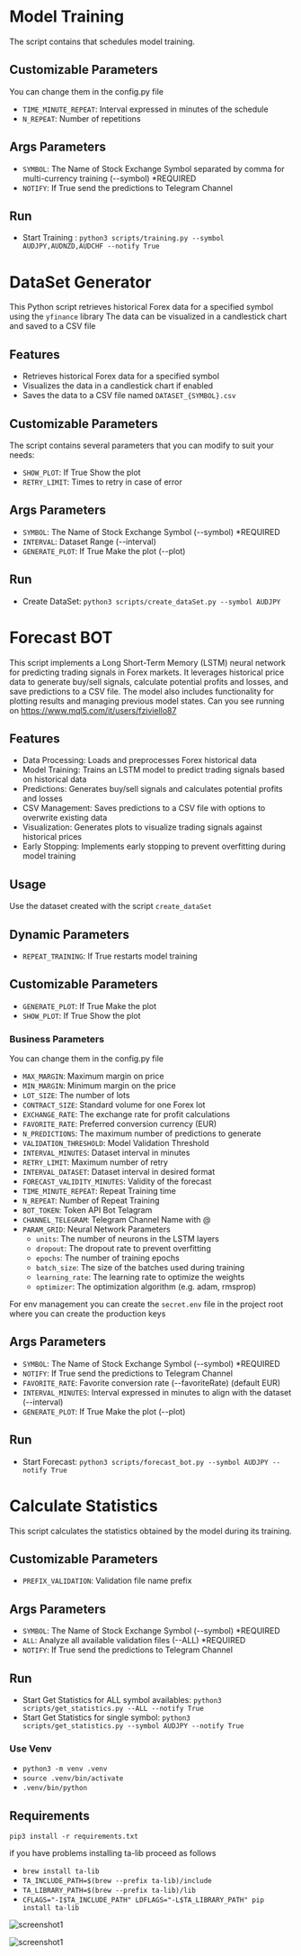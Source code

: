 # Model Training

The script contains that schedules model training.

## Customizable Parameters

You can change them in the config.py file

- `TIME_MINUTE_REPEAT`: Interval expressed in minutes of the schedule
- `N_REPEAT`: Number of repetitions

## Args Parameters

- `SYMBOL`: The Name of Stock Exchange Symbol separated by comma for multi-currency training (--symbol) *REQUIRED
- `NOTIFY`: If True send the predictions to Telegram Channel

## Run

- Start Training : `python3 scripts/training.py --symbol AUDJPY,AUDNZD,AUDCHF --notify True`

# DataSet Generator

This Python script retrieves historical Forex data for a specified symbol using the `yfinance` library
The data can be visualized in a candlestick chart and saved to a CSV file

## Features

- Retrieves historical Forex data for a specified symbol
- Visualizes the data in a candlestick chart if enabled
- Saves the data to a CSV file named `DATASET_{SYMBOL}.csv`

## Customizable Parameters

The script contains several parameters that you can modify to suit your needs:

- `SHOW_PLOT`: If True Show the plot
- `RETRY_LIMIT`: Times to retry in case of error

## Args Parameters

- `SYMBOL`: The Name of Stock Exchange Symbol (--symbol) *REQUIRED
- `INTERVAL`: Dataset Range (--interval)
- `GENERATE_PLOT`: If True Make the plot (--plot)

## Run

- Create DataSet: `python3 scripts/create_dataSet.py --symbol AUDJPY`

# Forecast BOT

This script implements a Long Short-Term Memory (LSTM) neural network for predicting trading signals in Forex markets. It leverages historical price data to generate buy/sell signals, calculate potential profits and losses, and save predictions to a CSV file. The model also includes functionality for plotting results and managing previous model states. Can you see running on https://www.mql5.com/it/users/fziviello87

## Features

- Data Processing: Loads and preprocesses Forex historical data
- Model Training: Trains an LSTM model to predict trading signals based on historical data
- Predictions: Generates buy/sell signals and calculates potential profits and losses
- CSV Management: Saves predictions to a CSV file with options to overwrite existing data
- Visualization: Generates plots to visualize trading signals against historical prices
- Early Stopping: Implements early stopping to prevent overfitting during model training

## Usage

Use the dataset created with the script `create_dataSet`

## Dynamic Parameters

- `REPEAT_TRAINING`: If True restarts model training

## Customizable Parameters

- `GENERATE_PLOT`: If True Make the plot
- `SHOW_PLOT`: If True Show the plot

### Business Parameters

You can change them in the config.py file

- `MAX_MARGIN`: Maximum margin on price
- `MIN_MARGIN`: Minimum margin on the price
- `LOT_SIZE`: The number of lots
- `CONTRACT_SIZE`: Standard volume for one Forex lot
- `EXCHANGE_RATE`: The exchange rate for profit calculations
- `FAVORITE_RATE`: Preferred conversion currency (EUR)
- `N_PREDICTIONS`: The maximum number of predictions to generate
- `VALIDATION_THRESHOLD`: Model Validation Threshold
- `INTERVAL_MINUTES`: Dataset interval in minutes
- `RETRY_LIMIT`: Maximum number of retry
- `INTERVAL_DATASET`: Dataset interval in desired format
- `FORECAST_VALIDITY_MINUTES`: Validity of the forecast
- `TIME_MINUTE_REPEAT`: Repeat Training time
- `N_REPEAT`: Number of Repeat Training
- `BOT_TOKEN`: Token API Bot Telagram
- `CHANNEL_TELEGRAM`: Telegram Channel Name with @
- `PARAM_GRID`: Neural Network Parameters 
  - `units`: The number of neurons in the LSTM layers
  - `dropout`: The dropout rate to prevent overfitting
  - `epochs`: The number of training epochs
  - `batch_size`: The size of the batches used during training
  - `learning_rate`: The learning rate to optimize the weights
  - `optimizer`: The optimization algorithm (e.g. adam, rmsprop)

For env management you can create the `secret.env` file in the project root where you can create the production keys

## Args Parameters

- `SYMBOL`: The Name of Stock Exchange Symbol (--symbol) *REQUIRED
- `NOTIFY`: If True send the predictions to Telegram Channel
- `FAVORITE_RATE`: Favorite conversion rate (--favoriteRate) (default EUR)
- `INTERVAL_MINUTES`: Interval expressed in minutes to align with the dataset (--interval)
- `GENERATE_PLOT`: If True Make the plot (--plot)

## Run

- Start Forecast: `python3 scripts/forecast_bot.py --symbol AUDJPY --notify True`

# Calculate Statistics

This script calculates the statistics obtained by the model during its training.

## Customizable Parameters

- `PREFIX_VALIDATION`: Validation file name prefix 

## Args Parameters

- `SYMBOL`: The Name of Stock Exchange Symbol (--symbol) *REQUIRED
- `ALL`: Analyze all available validation files (--ALL) *REQUIRED
- `NOTIFY`: If True send the predictions to Telegram Channel

## Run

- Start Get Statistics for ALL symbol availables: `python3 scripts/get_statistics.py --ALL --notify True`
- Start Get Statistics for single symbol: `python3 scripts/get_statistics.py --symbol AUDJPY --notify True`

### Use Venv

- `python3 -m venv .venv`
- `source .venv/bin/activate`
- `.venv/bin/python`

## Requirements

`pip3 install -r requirements.txt`

if you have problems installing ta-lib proceed as follows
- `brew install ta-lib`
- `TA_INCLUDE_PATH=$(brew --prefix ta-lib)/include`
- `TA_LIBRARY_PATH=$(brew --prefix ta-lib)/lib`
- `CFLAGS="-I$TA_INCLUDE_PATH" LDFLAGS="-L$TA_LIBRARY_PATH" pip install ta-lib`


![screenshot1](/Screenshot_1.png?raw=true)

![screenshot1](/Screenshot_2.png?raw=true)